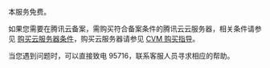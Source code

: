 本服务免费。

如果您需要在腾讯云备案，需购买符合备案条件的腾讯云云服务器，相关条件请参见 [购买云服务器条件](https://cloud.tencent.com/document/product/243/18908#.E5.A4.87.E6.A1.88.E4.BA.91.E6.9C.8D.E5.8A.A1.E5.99.A8)，购买云服务器请参见 [CVM 购买指导](https://cloud.tencent.com/document/product/213/506)。


当您遇到问题时，可以直接致电 95716，联系客服人员寻求相应的帮助。

